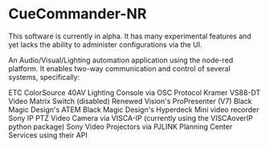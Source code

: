 CueCommander-NR
===============

This software is currently in alpha. It has many experimental features and yet lacks the ability to administer configurations via the UI.

An Audio/Visual/Lighting automation application using the node-red platform. It enables two-way communication and control of several systems, specifically:

ETC ColorSource 40AV Lighting Console via OSC Protocol
Kramer VS88-DT Video Matrix Switch (disabled)
Renewed Vision's ProPresenter (V7)
Black Magic Design's ATEM
Black Magic Design's Hyperdeck Mini video recorder
Sony IP PTZ Video Camera via VISCA-IP (currently using the VISCAoverIP python package)
Sony Video Projectors via PJLINK
Planning Center Services using their API